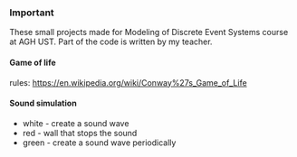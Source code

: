 ### Important

These small projects made for Modeling of Discrete Event Systems course at AGH UST.  Part of the code is written by my teacher.

#### Game of life

rules: https://en.wikipedia.org/wiki/Conway%27s_Game_of_Life

#### Sound simulation

- white - create a sound wave
- red - wall that stops the sound
- green - create a sound wave periodically